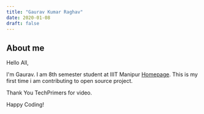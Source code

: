 ```yaml
---
title: "Gaurav Kumar Raghav"
date: 2020-01-08
draft: false
---
```


## About me
Hello All,

I'm Gaurav. I am 8th semester student at IIIT Manipur [Homepage](https://sites.google.com/view/gauravkumarraghav).
This is my first time i am contributing to open source project. 

Thank You TechPrimers for video.

Happy Coding!
